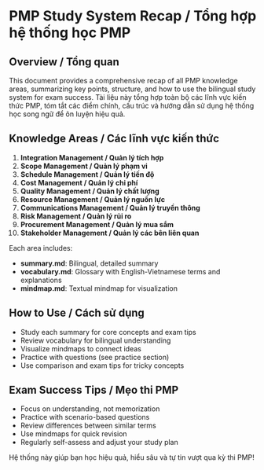 # PMP Study System Recap / Tổng hợp hệ thống học PMP

## Overview / Tổng quan
This document provides a comprehensive recap of all PMP knowledge areas, summarizing key points, structure, and how to use the bilingual study system for exam success.
Tài liệu này tổng hợp toàn bộ các lĩnh vực kiến thức PMP, tóm tắt các điểm chính, cấu trúc và hướng dẫn sử dụng hệ thống học song ngữ để ôn luyện hiệu quả.

## Knowledge Areas / Các lĩnh vực kiến thức
1. **Integration Management / Quản lý tích hợp**
2. **Scope Management / Quản lý phạm vi**
3. **Schedule Management / Quản lý tiến độ**
4. **Cost Management / Quản lý chi phí**
5. **Quality Management / Quản lý chất lượng**
6. **Resource Management / Quản lý nguồn lực**
7. **Communications Management / Quản lý truyền thông**
8. **Risk Management / Quản lý rủi ro**
9. **Procurement Management / Quản lý mua sắm**
10. **Stakeholder Management / Quản lý các bên liên quan**

Each area includes:
- **summary.md**: Bilingual, detailed summary
- **vocabulary.md**: Glossary with English-Vietnamese terms and explanations
- **mindmap.md**: Textual mindmap for visualization

## How to Use / Cách sử dụng
- Study each summary for core concepts and exam tips
- Review vocabulary for bilingual understanding
- Visualize mindmaps to connect ideas
- Practice with questions (see practice section)
- Use comparison and exam tips for tricky concepts

## Exam Success Tips / Mẹo thi PMP
- Focus on understanding, not memorization
- Practice with scenario-based questions
- Review differences between similar terms
- Use mindmaps for quick revision
- Regularly self-assess and adjust your study plan

Hệ thống này giúp bạn học hiệu quả, hiểu sâu và tự tin vượt qua kỳ thi PMP! 